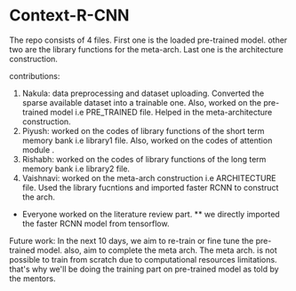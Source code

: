 # Context-R-CNN
The repo consists of 4 files. First one is the loaded pre-trained model. other two are the library functions for the meta-arch. Last one is the architecture construction.

contributions: 
1. Nakula: data preprocessing and dataset uploading. Converted the sparse available dataset into a trainable one. Also, worked on the pre-trained model i.e PRE_TRAINED file.   Helped in the meta-architecture construction.
2. Piyush: worked on the codes of library functions of the short term memory bank i.e library1 file. Also, worked on the codes of attention module .
3. Rishabh: worked on the codes of library functions of the long term memory bank i.e library2 file.
4. Vaishnavi: worked on the meta-arch construction i.e ARCHITECTURE file. Used the library fucntions and imported faster RCNN to construct the arch.

* Everyone worked on the literature review part.
** we directly imported the faster RCNN model from tensorflow.

Future work:
In the next 10 days, we aim to re-train or fine tune the pre-trained model. also, aim to complete the meta arch. The meta arch. is not possible to train from scratch due to computational resources limitations. that's why we'll be doing the training part on pre-trained model as told by the mentors.
